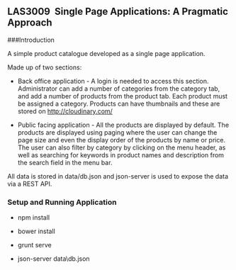 ## LAS3009 ­ Single Page Applications: A Pragmatic Approach

###Introduction

A simple product catalogue developed as a single page application. 

Made up of two sections:

+ Back office application - A login is needed to access this section. Administrator can add a number of categories from the category tab, and add a number of products from the product tab.  Each product must be assigned a category. Products can have thumbnails and these are stored on http://cloudinary.com/

+ Public facing application - All the products are displayed by default.  The products are displayed using paging where the user can change the page size and even the display order of the products by name or price.  The user can also filter by category by clicking on the menu header, as well as searching for keywords in product names and description from the search field in the menu bar.

All data is stored in data/db.json and json-server is used to expose the data via a REST API.

### Setup and Running Application

+ npm install

+ bower install


+ grunt serve
+ json-server data\db.json
